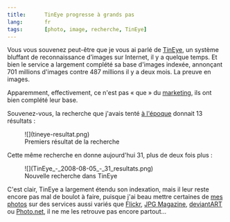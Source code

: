 ```yaml
---
title:      TinEye progresse à grands pas
lang:       fr
tags:       [photo, image, recherche, TinEye]
---
```


Vous vous souvenez peut-être que je vous ai parlé de [TinEye](/2008/06/tineye-un-systeme-bluffant-de-reconnaissance-d-images-sur-internet.html), un système bluffant de reconnaissance d’images sur Internet, il y a quelque temps. Et bien le service a largement complété sa base d'images indexée, annonçant 701 millions d'images contre 487 millions il y a deux mois. La preuve en images.


Apparemment, effectivement, ce n'est pas « que » du [marketing](http://www.marketing-planet.com/), ils ont bien complété leur base.

Souvenez-vous, la recherche que j'avais tenté [à l'époque](/2008/06/tineye-un-systeme-bluffant-de-reconnaissance-d-images-sur-internet.html) donnait 13 résultats :

<figure markdown="1">
  ![](tineye-resultat.png)
  <figcaption>
  Premiers résultat de la recherche
  </figcaption>
</figure>


Cette même recherche en donne aujourd'hui 31, plus de deux fois plus :

<figure markdown="1">
  ![](TinEye_-_2008-08-05_-_31_resultats.png)
  <figcaption>
  Nouvelle recherche dans TinEye
  </figcaption>
</figure>


C'est clair, TinEye a largement étendu son indexation, mais il leur reste encore pas mal de boulot à faire, puisque j'ai beau mettre certaines de [mes photos](rub61) sur des services aussi variés que [Flickr](http://www.flickr.com/photos/nicolas-hoizey/), [JPG Magazine](http://www.jpgmag.com/people/nhoizey), [deviantART](http://nhoizey.deviantart.com/) ou [Photo.net](http://photo.net/photos/nicolas-hoizey), il ne me les retrouve pas encore partout...
